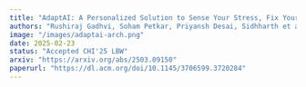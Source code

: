 ```yaml
---
title: "AdaptAI: A Personalized Solution to Sense Your Stress, Fix Your Mess, and Boost Productivity"
authors: "Rushiraj Gadhvi, Soham Petkar, Priyansh Desai, Sidhharth et al."
image: "/images/adaptai-arch.png"
date: 2025-02-23
status: "Accepted CHI'25 LBW"
arxiv: "https://arxiv.org/abs/2503.09150"
paperurl: "https://dl.acm.org/doi/10.1145/3706599.3720284"
---
```


